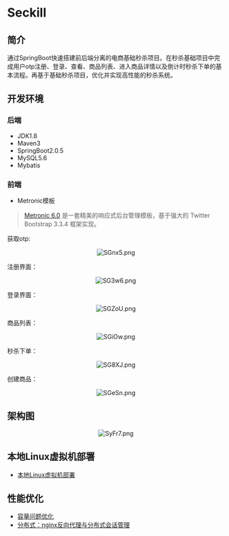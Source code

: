 # Seckill
## 简介

通过SpringBoot快速搭建前后端分离的电商基础秒杀项目。在秒杀基础项目中完成用户otp注册、登录、查看、商品列表、进入商品详情以及倒计时秒杀下单的基本流程。再基于基础秒杀项目，优化并实现高性能的秒杀系统。

## 开发环境

### 后端

- JDK1.8
- Maven3
- SpringBoot2.0.5
- MySQL5.6
- Mybatis

### 前端

- Metronic模板

> [Metronic 6.0](http://metronic.kp7.cn/) 是一套精美的响应式后台管理模板，基于强大的 Twitter Bootstrap 3.3.4 框架实现。

获取otp:

<center><img src="https://ss.im5i.com/2021/06/22/SGnx5.png" alt="SGnx5.png" border="0" /></center>

注册界面：

<center><img src="https://ss.im5i.com/2021/06/22/SG3w6.png" alt="SG3w6.png" border="0" /></center>

登录界面：

<center><img src="https://ss.im5i.com/2021/06/22/SGZoU.png" alt="SGZoU.png" border="0" /></center>

商品列表：

<center><img src="https://ss.im5i.com/2021/06/22/SGiOw.png" alt="SGiOw.png" border="0" /></center>

秒杀下单：

<center><img src="https://ss.im5i.com/2021/06/22/SG8XJ.png" alt="SG8XJ.png" border="0" /></center>

创建商品：

<center><img src="https://ss.im5i.com/2021/06/22/SGeSn.png" alt="SGeSn.png" border="0" /></center>

## 架构图

<center><img src="https://ss.im5i.com/2021/06/23/SyFr7.png" alt="SyFr7.png" border="0" /></center>

## 本地Linux虚拟机部署

- [本地Linux虚拟机部署](md/本地Linux虚拟机部署.md)

## 性能优化

- [容量问题优化](md/容量问题优化.md)
- [分布式：nginx反向代理与分布式会话管理](md/分布式：nginx反向代理与分布式会话管理.md)